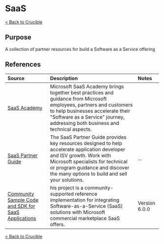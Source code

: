 # SaaS
[< Back to Crucible](./)

## Purpose

A collection of partner resources for build a Software as a Service offering

## References


Source | Description | Notes
:----- | :-----  | :-----
[SaaS Academy](https://www.microsoft.com/en-us/saas-academy/main) | Microsoft SaaS Academy brings together best practices and guidance from Microsoft employees, partners and customers to help businesses accelerate their "Software as a Service" journey, addressing both business and technical aspects. |
[SaaS Partner Guide](https://www.microsoft.com/en-ca/sites/saas-partner-guide/?wt.mc_id=AID3039077_EML_7970401)| The SaaS Partner Guide provides key resources designed to help accelerate application developer and ISV growth. Work with Microsoft specialists for technical or program guidance and discover the many options to build and sell your solutions. |...
[Community Sample Code and SDK for SaaS Applications](https://github.com/Azure/Commercial-Marketplace-SaaS-Accelerator)| his project is a community-supported reference implementation for integrating Software-as-a-Service (SaaS) solutions with Microsoft commercial marketplace SaaS offers. | Version 6.0.0

[< Back to Crucible](./)
